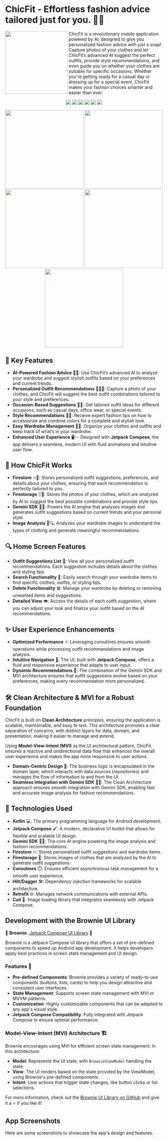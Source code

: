 # ChicFit - **Effortless fashion advice tailored just for you.** 👚🌟

<img width="auto" height="200px" align="left" src="doc/main_logo.png" />

ChicFit is a revolutionary mobile application powered by AI, designed to give you personalized fashion advice with just a snap! Capture photos of your clothes and let ChicFit’s advanced AI suggest the perfect outfits, provide style recommendations, and even guide you on whether your clothes are suitable for specific occasions. Whether you're getting ready for a casual day or dressing up for a special event, ChicFit makes your fashion choices smarter and easier than ever.

<p align="center">
  <img src="https://img.shields.io/badge/Android%20Studio-3DDC84.svg?style=for-the-badge&logo=android-studio&logoColor=white" />
  <img src="https://img.shields.io/badge/kotlin-%237F52FF.svg?style=for-the-badge&logo=kotlin&logoColor=white" />
  <img src="https://img.shields.io/badge/Android-3DDC84?style=for-the-badge&logo=android&logoColor=white" />
  <img src="https://img.shields.io/badge/firebase-ffca28?style=for-the-badge&logo=firebase&logoColor=black" />
  <img src="https://img.shields.io/badge/Material%20UI-007FFF?style=for-the-badge&logo=mui&logoColor=white" />
  <img src="https://img.shields.io/badge/Google%20Gemini-8E75B2?style=for-the-badge&logo=googlegemini&logoColor=white" />
</p>

<p align="center">
  <img width="250px" src="doc/screenshots/previewed/image1.jpeg" />
  <img width="250px" src="doc/screenshots/previewed/image2.jpeg" />
  <img width="250px" src="doc/screenshots/previewed/image3.jpeg" />
  <img width="250px" src="doc/screenshots/previewed/image4.jpeg" />
  <img width="250px" src="doc/screenshots/previewed/image5.jpeg" />
</p>

## 🚀 Key Features

- **AI-Powered Fashion Advice** 🤖👗: Use ChicFit’s advanced AI to analyze your wardrobe and suggest stylish outfits based on your preferences and current trends.
- **Personalized Outfit Recommendations** 👚👖✨: Capture a photo of your clothes, and ChicFit will suggest the best outfit combinations tailored to your style and preferences.
- **Occasion-Based Suggestions** 🎉👗: Get tailored outfit ideas for different occasions, such as casual days, office wear, or special events.
- **Style Recommendations** 🧥✨: Receive expert fashion tips on how to accessorize and combine colors for a complete and stylish look.
- **Easy Wardrobe Management** 🧳📅: Organize your clothes and outfits and keep track of what’s in your wardrobe.
- **Enhanced User Experience** 🖥️✨: Designed with **Jetpack Compose**, the app delivers a seamless, modern UI with fluid animations and intuitive user flow.

## 🧠 How ChicFit Works

- **Firestore** 🔥📂: Stores personalized outfit suggestions, preferences, and details about your clothes, ensuring that each recommendation is perfectly tailored to you.
- **Firestorage** 🗄️📸: Stores the photos of your clothes, which are analyzed by AI to suggest the best possible combinations and provide style tips.
- **Gemini SDK** 🌟🤖: Powers the AI engine that analyzes images and generates outfit suggestions based on current trends and your personal style.
- **Image Analysis** 📸🔍: Analyzes your wardrobe images to understand the types of clothing and generate meaningful recommendations.

## 🔍 Home Screen Features

- **Outfit Suggestions List** 📄: View all your personalized outfit recommendations. Each suggestion includes details about the clothes and styling tips.
- **Search Functionality** 🔎: Easily search through your wardrobe items to find specific clothes, outfits, or styling tips.
- **Delete Functionality** 🗑️: Manage your wardrobe by deleting or removing unwanted items and suggestions.
- **Detailed View** 👁️: Access the details of each outfit suggestion, where you can adjust your look and finalize your outfit based on the AI recommendations.

## ✨ User Experience Enhancements

- **Optimized Performance** ⚡: Leveraging coroutines ensures smooth operations while processing outfit recommendations and image analysis.
- **Intuitive Navigation** 🧭: The UI, built with **Jetpack Compose**, offers a fluid and responsive experience that adapts to user input.
- **Dynamic Recommendations** 🎯: The combination of the Gemini SDK and MVI architecture ensures that outfit suggestions evolve based on your preferences, making every recommendation more personalized.

## 🛠️ Clean Architecture & MVI for a Robust Foundation

ChicFit is built on **Clean Architecture** principles, ensuring the application is scalable, maintainable, and easy to test. This architecture promotes a clear separation of concerns, with distinct layers for data, domain, and presentation, making it easier to manage and extend.

Using **Model-View-Intent (MVI)** as the UI architectural pattern, ChicFit ensures a reactive and unidirectional data flow that enhances the overall user experience and makes the app more responsive to user actions.

- **Domain-Centric Design** 🧩: The business logic is encapsulated in the domain layer, which interacts with data sources (repositories) and manages the flow of information to and from the UI.
- **Seamless Integration with Gemini SDK** 🤖🌐: The Clean Architecture approach ensures smooth integration with Gemini SDK, enabling fast and accurate image analysis for fashion recommendations.

## 🧰 Technologies Used

- **Kotlin** 💻: The primary programming language for Android development.
- **Jetpack Compose** 🖌️: A modern, declarative UI toolkit that allows for flexible and scalable UI design.
- **Gemini SDK** 🚀🤖: The core AI engine powering the image analysis and fashion recommendations.
- **Firestore** 🔥: Stores personalized outfit suggestions and wardrobe items.
- **Firestorage** 📸: Stores images of clothes that are analyzed by the AI to generate outfit suggestions.
- **Coroutines** ⏱️: Ensures efficient asynchronous task management for a smooth user experience.
- **Hilt/Dagger** 🛠️: Dependency injection frameworks for scalable architecture.
- **Retrofit** 🌐: Manages network communications with external APIs.
- **Coil** 🎨: Image loading library that integrates seamlessly with Jetpack Compose.

## Development with the Brownie UI Library

🍫 **Brownie**: [Jetpack Compose UI Library](https://github.com/sergio11/brownie_ui_library) 🚀

Brownie is a Jetpack Compose UI library that offers a set of pre-defined components to speed up Android app development. It helps developers apply best practices in screen state management and UI design.

### Features 🎉

- **Pre-defined Components**: Brownie provides a variety of ready-to-use components (buttons, lists, cards) to help you design attractive and consistent user interfaces.
- **State Management**: Supports screen state management with MVI or MVVM patterns.
- **Customization**: Highly customizable components that can be adapted to any app's visual style.
- **Jetpack Compose Compatibility**: Fully integrated with Jetpack Compose to ensure optimal performance.

### Model-View-Intent (MVI) Architecture 🏗️

Brownie encourages using MVI for efficient screen state management. In this architecture:

- **Model**: Represents the UI state, with `BrownieViewModel` handling the state.
- **View**: The UI renders based on the state provided by the ViewModel, using Brownie's pre-defined components.
- **Intent**: User actions that trigger state changes, like button clicks or list selections.

For more information, check out the [Brownie UI Library on GitHub](https://github.com/sergio11/brownie_ui_library) and give it a ⭐ if you like it!

## App Screenshots

Here are some screenshots to showcase the app's design and features.

